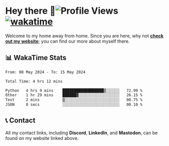 # Hey there :wave:![Profile Views](https://komarev.com/ghpvc/?username=skifli) [![wakatime](https://wakatime.com/badge/user/b4317b02-0c6d-457b-82a4-a448b8a8d1df.svg)](https://wakatime.com/@b4317b02-0c6d-457b-82a4-a448b8a8d1df)

Welcome to my home away from home. Since you are here, why not [**check out my website**](https://skifli.github.io); you can find our more about myself there.

## 📊 WakaTime Stats

<!--START_SECTION:waka-->

```txt
From: 08 May 2024 - To: 15 May 2024

Total Time: 4 hrs 12 mins

Python   4 hrs 9 mins    ██████████████████▒░░░░░░   72.99 %
Other    1 hr 29 mins    ██████▓░░░░░░░░░░░░░░░░░░   26.15 %
Text     2 mins          ▒░░░░░░░░░░░░░░░░░░░░░░░░   00.75 %
JSON     0 secs          ░░░░░░░░░░░░░░░░░░░░░░░░░   00.10 %
```

<!--END_SECTION:waka-->

## 📞 Contact

All my contact links, including **Discord**, **LinkedIn**, and **Mastodon**, can be found on my website linked above.
